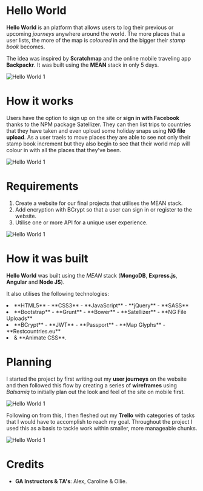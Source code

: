 # Hello World
**Hello World** is an platform that allows users to log their previous or upcoming *journeys* anywhere around the world. The more places that a user lists, the more of the map is *coloured* in and the bigger their *stamp book* becomes.

The idea was inspired by **Scratchmap** and the online mobile traveling app **Backpackr**. It was built using the **MEAN** stack in only 5 days.

![Hello World 1](http://i653.photobucket.com/albums/uu259/sheree1967/sheree1967044/hellow1_zpsai03x6lr.png)

# How it works
Users have the option to sign up on the site or **sign in with Facebook** thanks to the NPM package Satellizer. They can then list trips to countries that they have taken and even upload some holiday snaps using **NG file upload**. As a user traels to move places they are able to see not only their stamp book increment but they also begin to see that their world map will colour in with all the places that they've been.

![Hello World 1](http://i653.photobucket.com/albums/uu259/sheree1967/sheree1967044/hellow2_zpslebmxti8.png)

# Requirements 
1. Create a website for our final projects that utilises the MEAN stack.
2. Add encryption with BCrypt so that a user can sign in or register to the website.
3. Utilise one or more API for a unique user experience.

![Hello World 1](http://i653.photobucket.com/albums/uu259/sheree1967/sheree1967044/hellow3_zpsjfy8x8ia.png)

# How it was built
**Hello World** was built using the *MEAN* stack (**MongoDB**, **Express.js**, **Angular** and **Node JS**).

It also utilises the following technologies:
<li>**HTML5** - **CSS3** - **JavaScript** - **jQuery** - **SASS**</li>
<li>**Bootstrap** - **Grunt** - **Bower** - **Satellizer** - **NG File Uploads**</li>
<li>**BCrypt** - **JWT** - **Passport** - **Map Glyphs** - **Restcountries.eu**</li>
<li>& **Animate CSS**.</li>

# Planning
I started the project by first writing out my **user journeys** on the website and then followed this flow by creating a series of **wireframes** using *Balsamiq* to initially plan out the look and feel of the site on mobile first.

![Hello World 1](http://i653.photobucket.com/albums/uu259/sheree1967/sheree1967045/hello-world-wireframe_zpsgjrdjtjh.png)

Following on from this, I then fleshed out my **Trello** with categories of tasks that I would have to accomplish to reach my goal. Throughout the project I used this as a basis to tackle work within smaller, more manageable chunks.

![Hello World 1](http://i653.photobucket.com/albums/uu259/sheree1967/sheree1967045/hellowtrello_zpsdqscalu7.png)


# Credits
- **GA Instructors & TA's**: Alex, Caroline & Ollie.